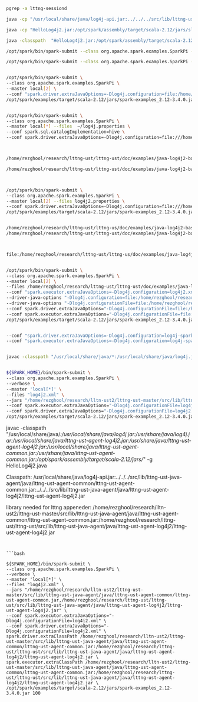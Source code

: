 ```bash
pgrep -a lttng-sessiond
```

```bash
java -cp "/usr/local/share/java/log4j-api.jar:../../../src/lib/lttng-ust-java-agent/java/lttng-ust-agent-common/lttng-ust-agent-common.jar:../../../src/lib/lttng-ust-java-agent/java/lttng-ust-agent-log4j2/lttng-ust-agent-log4j2.jar:/opt/spark/assembly/target/scala-2.12/jars/*:" -jar  HelloLog4j2.jar

java -cp "HelloLog4j2.jar:/opt/spark/assembly/target/scala-2.12/jars/slf4j-api-2.0.6.jar:/opt/spark/assembly/target/scala-2.12/jars/*" HelloLog4j2

java -classpath  "HelloLog4j2.jar:/opt/spark/assembly/target/scala-2.12/jars/slf4j-api-2.0.6.jar" -jar HelloLog4j2.jar

/opt/spark/bin/spark-submit --class org.apache.spark.examples.SparkPi --master local[2] /opt/spark/examples/target/scala-2.12/jars/spark-examples_2.12-3.4.0.jar  100

/opt/spark/bin/spark-submit --class org.apache.spark.examples.SparkPi --master local[2] /opt/spark/examples/target/scala-2.12/jars/spark-examples_2.12-3.4.0.jar  100
```

```bash

/opt/spark/bin/spark-submit \
--class org.apache.spark.examples.SparkPi \
--master local[2] \
--conf "spark.driver.extraJavaOptions=-Dlog4j.configuration=file:/home/rezghool/research/lttng-ust/lttng-ust/doc/examples/java-log4j2-basic/properties/log4j2.properties" \
/opt/spark/examples/target/scala-2.12/jars/spark-examples_2.12-3.4.0.jar 100


/opt/spark/bin/spark-submit \
--class org.apache.spark.examples.SparkPi \
--master local[*] --files  ~/log4j.properties \
--conf spark.sql.catalogImplementation=hive \
--conf spark.driver.extraJavaOptions=-Dlog4j.configuration=file:///home/rezghool/research/lttng-ust/lttng-ust/doc/examples/java-log4j2-basic/properties/log4j2.properties \ /opt/spark/examples/target/scala-2.12/jars/spark-examples_2.12-3.4.0.jar 100



/home/rezghool/research/lttng-ust/lttng-ust/doc/examples/java-log4j2-basic/log4j2.properties

/home/rezghool/research/lttng-ust/lttng-ust/doc/examples/java-log4j2-basic/properties



/opt/spark/bin/spark-submit \
--class org.apache.spark.examples.SparkPi \
--master local[2] --files log4j2.properties \
--conf spark.driver.extraJavaOptions=-Dlog4j.configuration=file:///home/rezghool/research/lttng-ust/lttng-us/doc/examples/java-log4j2-basic/properties/log4j2.properties \
/opt/spark/examples/target/scala-2.12/jars/spark-examples_2.12-3.4.0.jar 100


/home/rezghool/research/lttng-ust/lttng-us/doc/examples/java-log4j2-basic/properties/log4j2.properties
/home/rezghool/research/lttng-ust/lttng-ust/doc/examples/java-log4j2-basic/properties



file:/home/rezghool/research/lttng-ust/lttng-us/doc/examples/java-log4j2-basic/properties/log4j2.properties


/opt/spark/bin/spark-submit \
--class org.apache.spark.examples.SparkPi \
--master local[2] \
--files /home/rezghool/research/lttng-ust/lttng-ust/doc/examples/java-log4j2-basic/properties/log4j2.properties \
--conf "spark.executor.extraJavaOptions=-Dlog4j.configuration=log4j2.xml" \
--driver-java-options "-Dlog4j.configuration=file:/home/rezghool/research/lttng-ust/lttng-us/doc/examples/java-log4j2-basic/log4j2.xml" \
--driver-java-options "-Dlog4j.configurationFile=file:/home/rezghool/research/lttng-ust/lttng-us/doc/examples/java-log4j2-basic/log4j2.xml" \
--conf spark.driver.extraJavaOptions="-Dlog4j.configurationFile=file:/home/rezghool/research/lttng-ust/lttng-us/doc/examples/java-log4j2-basic/properties/log4j2.properties2" \
--conf spark.executor.extraJavaOptions="-Dlog4j.configurationFile=file:/home/rezghool/research/lttng-ust/lttng-us/doc/examples/java-log4j2-basic/properties/log4j2.properties2" \--conf 
/opt/spark/examples/target/scala-2.12/jars/spark-examples_2.12-3.4.0.jar 100


--conf "spark.driver.extraJavaOptions=-Dlog4j.configuration=log4j-spark.properties" 
--conf "spark.executor.extraJavaOptions=-Dlog4j.configuration=log4j-spark.properties"


javac -classpath "/usr/local/share/java/*:/usr/local/share/java/log4j.jar:/usr/share/java/log4j.jar:/usr/local/share/java/lttng-ust-agent-log4j2.jar:/usr/share/java/lttng-ust-agent-log4j2.jar:/usr/local/share/java/lttng-ust-agent-common.jar:/usr/share/java/lttng-ust-agent-common.jar:/opt/spark/assembly/target/scala-2.12/jars/*" -g HelloLog4j2.java


${SPARK_HOME}/bin/spark-submit \
--class org.apache.spark.examples.SparkPi \
--verbose \
--master 'local[*]' \
--files "log4j2.xml" \
--jars "/home/rezghool/research/lltn-ust2/lttng-ust-master/src/lib/lttng-ust-java-agent/java/lttng-ust-agent-common/lttng-ust-agent-common.jar,/home/rezghool/research/lttng-ust/lttng-ust/src/lib/lttng-ust-java-agent/java/lttng-ust-agent-log4j2/lttng-ust-agent-log4j2.jar" \
--conf spark.executor.extraJavaOptions="-Dlog4j.configurationFile=log4j2.xml" \
--conf spark.driver.extraJavaOptions="-Dlog4j.configurationFile=log4j2.xml" \
/opt/spark/examples/target/scala-2.12/jars/spark-examples_2.12-3.4.0.jar 100
```


javac -classpath "/usr/local/share/java/*:/usr/local/share/java/log4j.jar:/usr/share/java/log4j.jar:/usr/local/share/java/lttng-ust-agent-log4j2.jar:/usr/share/java/lttng-ust-agent-log4j2.jar:/usr/local/share/java/lttng-ust-agent-common.jar:/usr/share/java/lttng-ust-agent-common.jar:/opt/spark/assembly/target/scala-2.12/jars/*" -g HelloLog4j2.java


Classpath: /usr/local/share/java/log4j-api.jar:../../../src/lib/lttng-ust-java-agent/java/lttng-ust-agent-common/lttng-ust-agent-common.jar:../../../src/lib/lttng-ust-java-agent/java/lttng-ust-agent-log4j2/lttng-ust-agent-log4j2.jar

library needed for lttng appeneder:
/home/rezghool/research/lltn-ust2/lttng-ust-master/src/lib/lttng-ust-java-agent/java/lttng-ust-agent-common/lttng-ust-agent-common.jar:/home/rezghool/research/lttng-ust/lttng-ust/src/lib/lttng-ust-java-agent/java/lttng-ust-agent-log4j2/lttng-ust-agent-log4j2.jar
```


```bash

${SPARK_HOME}/bin/spark-submit \
--class org.apache.spark.examples.SparkPi \
--verbose \
--master 'local[*]' \
--files "log4j2.xml" \
--jars "/home/rezghool/research/lltn-ust2/lttng-ust-master/src/lib/lttng-ust-java-agent/java/lttng-ust-agent-common/lttng-ust-agent-common.jar,/home/rezghool/research/lttng-ust/lttng-ust/src/lib/lttng-ust-java-agent/java/lttng-ust-agent-log4j2/lttng-ust-agent-log4j2.jar" \
--conf spark.executor.extraJavaOptions="-Dlog4j.configurationFile=log4j2.xml" \
--conf spark.driver.extraJavaOptions="-Dlog4j.configurationFile=log4j2.xml" \
spark.driver.extraClassPath /home/rezghool/research/lltn-ust2/lttng-ust-master/src/lib/lttng-ust-java-agent/java/lttng-ust-agent-common/lttng-ust-agent-common.jar:/home/rezghool/research/lttng-ust/lttng-ust/src/lib/lttng-ust-java-agent/java/lttng-ust-agent-log4j2/lttng-ust-agent-log4j2.jar \
spark.executor.extraClassPath /home/rezghool/research/lltn-ust2/lttng-ust-master/src/lib/lttng-ust-java-agent/java/lttng-ust-agent-common/lttng-ust-agent-common.jar:/home/rezghool/research/lttng-ust/lttng-ust/src/lib/lttng-ust-java-agent/java/lttng-ust-agent-log4j2/lttng-ust-agent-log4j2.jar \
/opt/spark/examples/target/scala-2.12/jars/spark-examples_2.12-3.4.0.jar 100

```
